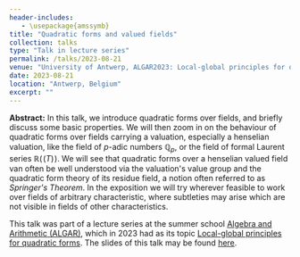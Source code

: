 ```yaml
---
header-includes:
   - \usepackage{amssymb}
title: "Quadratic forms and valued fields"
collection: talks
type: "Talk in lecture series"
permalink: /talks/2023-08-21
venue: "University of Antwerp, ALGAR2023: Local-global principles for quadratic forms"
date: 2023-08-21
location: "Antwerp, Belgium"
excerpt: ""
---
```


**Abstract:** In this talk, we introduce quadratic forms over fields, and briefly discuss some basic properties.
We will then zoom in on the behaviour of quadratic forms over fields carrying a valuation, especially a henselian valuation, like the field of $p$-adic numbers $\mathbb{Q}_p$, or the field of formal Laurent series $\mathbb{R}(\!(T)\!)$.
We will see that quadratic forms over a henselian valued field van often be well understood via the valuation's value group and the quadratic form theory of its residue field, a notion often referred to as *Springer's Theorem*.
In the exposition we will try wherever feasible to work over fields of arbitrary characteristic, where subtleties may arise which are not visible in fields of other characteristics.

This talk was part of a lecture series at the summer school [Algebra and Arithmetic (ALGAR)](https://www.uantwerpen.be/en/summer-winter-schools/algar/), which in 2023 had as its topic [Local-global principles for quadratic forms](https://www.uantwerpen.be/en/summer-winter-schools/algar/programme/previous-editions/2023/).
The slides of this talk may be found [here](/files/ALGAR2023-Talk1.pdf).